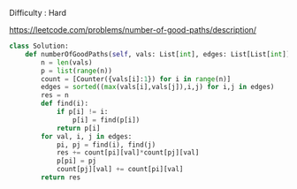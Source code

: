Difficulty : Hard 

https://leetcode.com/problems/number-of-good-paths/description/


```python
class Solution:
    def numberOfGoodPaths(self, vals: List[int], edges: List[List[int]]) -> int:
        n = len(vals)
        p = list(range(n))
        count = [Counter({vals[i]:1}) for i in range(n)]
        edges = sorted((max(vals[i],vals[j]),i,j) for i,j in edges)
        res = n
        def find(i):
            if p[i] != i:
                p[i] = find(p[i])
            return p[i]
        for val, i, j in edges:
            pi, pj = find(i), find(j)
            res += count[pi][val]*count[pj][val]
            p[pi] = pj
            count[pj][val] += count[pi][val]
        return res
```        

